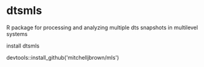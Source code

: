 # dtsmls
R package for processing and analyzing multiple dts snapshots in multilevel systems

install dtsmls

devtools::install_github('mitchelljbrown/mls')
